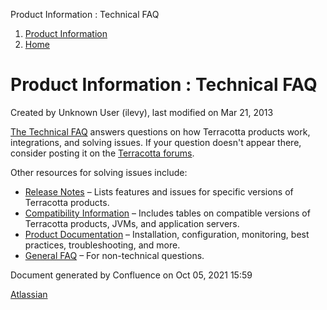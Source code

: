Product Information : Technical FAQ  

1.  [Product Information](index.html)
2.  [Home](Home.html)

Product Information : Technical FAQ
===================================

Created by Unknown User (ilevy), last modified on Mar 21, 2013

[The Technical FAQ](http://terracotta.org/documentation/bigmemorymax/technical-faq) answers questions on how Terracotta products work, integrations, and solving issues. If your question doesn't appear there, consider posting it on the [Terracotta forums](http://forums.terracotta.org).

Other resources for solving issues include:

*   [Release Notes](Home.html) – Lists features and issues for specific versions of Terracotta products.
*   [Compatibility Information](Home.html) – Includes tables on compatible versions of Terracotta products, JVMs, and application servers.
*   [Product Documentation](http://www.terracotta.org/documentation) – Installation, configuration, monitoring, best practices, troubleshooting, and more.
*   [General FAQ](http://www.terracotta.org/confluence/display/release/FAQ) – For non-technical questions.

Document generated by Confluence on Oct 05, 2021 15:59

[Atlassian](http://www.atlassian.com/)